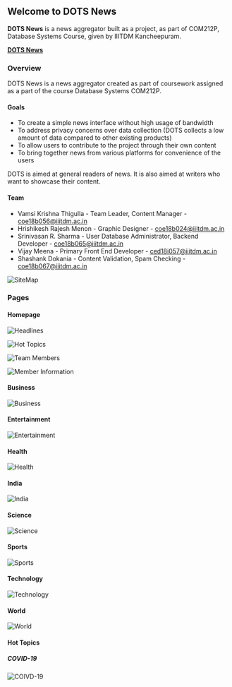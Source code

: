 ## Welcome to DOTS News ##

**DOTS News** is a news aggregator built as a project, as part of COM212P, Database Systems Course, given by IIITDM Kancheepuram.

**[DOTS News](https://appl-web-news.000webhostapp.com)**

### Overview ###
DOTS News is a news aggregator created as part of coursework assigned as a part of the course Database Systems COM212P. <br>
#### Goals ####
- To create a simple news interface without high usage of bandwidth
- To address privacy concerns over data collection (DOTS collects a low amount of data compared to other existing products)
- To allow users to contribute to the project through their own content
- To bring together news from various platforms for convenience of the users

DOTS is aimed at general readers of news. It is also aimed at writers who want to showcase their content.

#### Team ####
- Vamsi Krishna Thigulla - Team Leader, Content Manager - coe18b056@iiitdm.ac.in
- Hrishikesh Rajesh Menon - Graphic Designer - coe18b024@iiitdm.ac.in
- Srinivasan R. Sharma - User Database Administrator, Backend Developer - coe18b065@iiitdm.ac.in
- Vijay Meena - Primary Front End Developer - ced18i057@iiitdm.ac.in
- Shashank Dokania - Content Validation, Spam Checking - coe18b067@iiitdm.ac.in

![SiteMap](gloomap_8781c185.jpg)

### Pages ###
#### Homepage ####
![Headlines](Headlines.jpg)

![Hot Topics](HotTopics.jpg)

![Team Members](Team.jpg)

![Member Information](Members.jpg)

#### Business ####
![Business](Business.jpg)

#### Entertainment ####
![Entertainment](Entertainment.jpg)

#### Health ####
![Health](Health.jpg)

#### India ####
![India](India.jpg)

#### Science ####
![Science](Science.jpg)

#### Sports ####
![Sports](Sports.jpg)

#### Technology ####
![Technology](Technology.jpg)

#### World ####
![World](World.jpg)

#### Hot Topics ####
##### COVID-19 #####
![COIVD-19](COVID.jpg)
